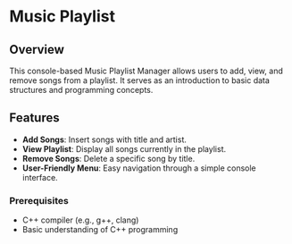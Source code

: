 # Music Playlist

## Overview
This console-based Music Playlist Manager allows users to add, view, and remove songs from a playlist. It serves as an introduction to basic data structures and programming concepts.

## Features
- **Add Songs**: Insert songs with title and artist.
- **View Playlist**: Display all songs currently in the playlist.
- **Remove Songs**: Delete a specific song by title.
- **User-Friendly Menu**: Easy navigation through a simple console interface.

### Prerequisites
- C++ compiler (e.g., g++, clang)
- Basic understanding of C++ programming
